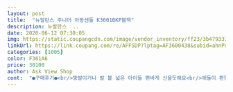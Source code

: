 ```yaml
---
layout: post 
title:  "뉴발란스 주니어 아동샌들 K3601BKP블랙" 
description: 뉴발란스  ..
date: 2020-06-12 07:30:05 
img: https://static.coupangcdn.com/image/vendor_inventory/ff23/3b47933302f24a1c04483b842118cd00b60646c6c3dc26aa85cc836ad6c1.jpg 
linkUrl: https://link.coupang.com/re/AFFSDP?lptag=AF3600438&subid=ahnPublicAsk&pageKey=1082566159&itemId=2035638106&vendorItemId=70035063705&traceid=V0-113-3bb3a6fff005dc51 
categories: [1005] 
color: F361A6 
price: 30100 
author: Ask View Shop 
cont:  "●구매후기●<br/>뚱발이거나 발 볼 넓은 아이들 편바게 신을듯해요<br/>애들이 편한지 이거만 신어요<br/>이거만 신고 다니려고 해요<br/>인터넷 최저가이고 깔끔한 디자인이라 해마다 인기 상품이고 유행 안타서 좋아요<br/>젤 걱정한게 착화감인데<br/>조카들 어린이날 선물로 샀어요<br/>참고로 저희 조카들 뚱발입니다 ㅜ ㅜ<br/>" 
---
```

